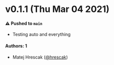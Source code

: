 # v0.1.1 (Thu Mar 04 2021)

#### ⚠️ Pushed to `main`

- Testing auto and everything

#### Authors: 1

- Matej Hrescak ([@hrescak](https://github.com/hrescak))
